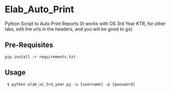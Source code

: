 # Elab_Auto_Print
Python Script to Auto Print Reports
(It works with OS 3rd Year KTR, for other labs, edit the urls in the headers, and you will be good to go)
## Pre-Requisites 
``` pip install -r requirements.txt ```

## Usage
``` $ python elab_os_3rd_year.py -u [username] -p [password]```
